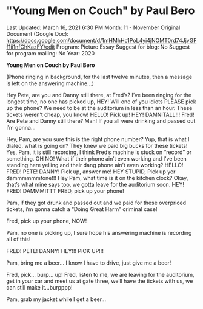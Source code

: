 # "Young Men on Couch" by Paul Bero

Last Updated: March 16, 2021 6:30 PM
Month: 11 - November
Original Document (Google Doc): https://docs.google.com/document/d/1mHMhHc1PoL4yi4jNOMT0rd74JjvGFf1ii1nfChKazFY/edit
Program: Picture Essay
Suggest for blog: No
Suggest for program mailing: No
Year: 2020

**Young Men on Couch by Paul Bero**

(Phone ringing in background, for the last twelve minutes, then a message is left on the answering machine…)

Hey Pete, are you and Danny still there, at Fred’s? I’ve been ringing for the longest time, no one has picked up, HEY! Will one of you idiots PLEASE pick up the phone? We need to be at the auditorium in less than an hour. These tickets weren’t cheap, you know! HELLO! Pick up! HEY! DAMNITALL!!! Fred! Are Pete and Danny still there? Man! If you all were drinking and passed out I’m gonna…

Hey, Pam, are you sure this is the right phone number? Yup, that is what I dialed, what is going on? They knew we paid big bucks for these tickets! Yes, Pam, it is still recording, I think Fred’s machine is stuck on “record” or something. OH NO! What if their phone ain’t even working and I’ve been standing here yelling and their dang phone ain’t even working? HELLO! FRED! PETE! DANNY! Pick up, answer me! HEY STUPID, Pick up yer dammmmmmfone!!! Hey Pam, what time is it on the kitchen clock? Okay, that’s what mine says too, we gotta leave for the auditorium soon. HEY! FRED! DAMMMITTT FRED, pick up your phone!

Pam, if they got drunk and passed out and we paid for these overpriced tickets, i’m gonna catch a “Doing Great Harm” criminal case!

Fred, pick up your phone, NOW!

Pam, no one is picking up, I sure hope his answering machine is recording all of this!

FRED! PETE! DANNY! HEY!!! PICK UP!!!

Pam, bring me a beer… I know I have to drive, just give me a beer!

Fred, pick… burp… up! Fred, listen to me, we are leaving for the auditorium, get in your car and meet us at gate three, we’ll have the tickets with us, we can still make it...burpppp!

Pam, grab my jacket while I get a beer…